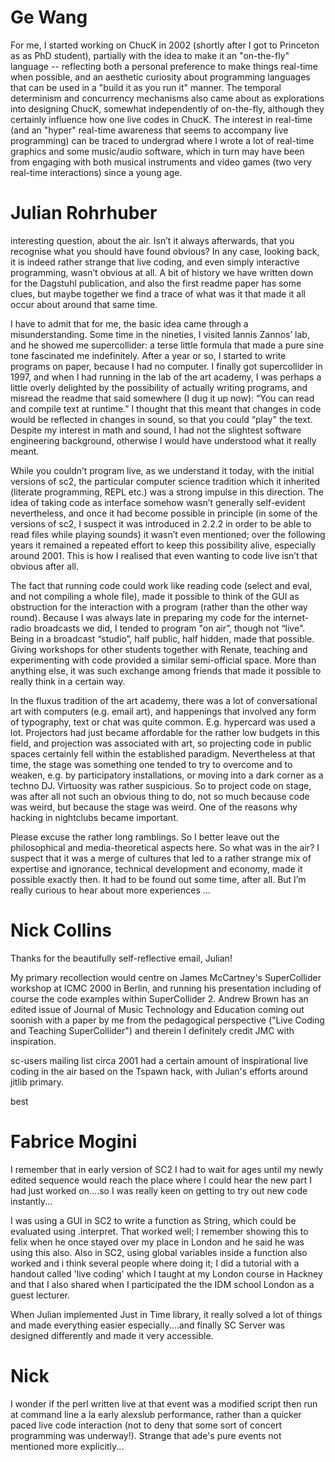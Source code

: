 

# Ge Wang

For me, I started working on ChucK in 2002 (shortly after I got to Princeton as as PhD student), partially with the idea to make it an "on-the-fly" language -- reflecting both a personal preference to make things real-time when possible, and an aesthetic curiosity about programming languages that can be used in a "build it as you run it" manner. The temporal determinism and concurrency mechanisms also came about as explorations into designing ChucK, somewhat independently of on-the-fly, although they certainly influence how one live codes in ChucK.  The interest in real-time (and an "hyper" real-time awareness that seems to accompany live programming) can be traced to undergrad where I wrote a lot of real-time graphics and some music/audio software, which in turn may have been from engaging with both musical instruments and video games (two very real-time interactions) since a young age.

# Julian Rohrhuber

interesting question, about the air. Isn’t it always afterwards, that you recognise what you should have found obvious? In any case, looking back, it is indeed rather strange that live coding, and even simply interactive programming, wasn’t obvious at all. A bit of history we have written down for the Dagstuhl publication, and also the first readme paper has some clues, but maybe together we find a trace of what was it that made it all occur about around that same time.

I have to admit that for me, the basic idea came through a misunderstanding. Some time in the nineties, I visited Iannis Zannos’ lab, and he showed me supercollider: a terse little formula that made a pure sine tone fascinated me indefinitely. After a year or so, I started to write programs on paper, because I had no computer. I finally got supercollider in 1997, and when I had running in the lab of the art academy, I was perhaps a little overly delighted by the possibility of actually writing programs, and misread the readme that said somewhere (I dug it up now): “You can read and compile text at runtime.” I thought that this meant that changes in code would be reflected in changes in sound, so that you could “play" the text. Despite my interest in math and sound, I had not the slightest software engineering background, otherwise I would have understood what it really meant.

While you couldn’t program live, as we understand it today, with the initial versions of sc2, the particular computer science tradition which it inherited (literate programming, REPL etc.) was a strong impulse in this direction. The idea of taking code as interface somehow wasn’t generally self-evident nevertheless, and once it had become possible in principle (in some of the versions of sc2, I suspect it was introduced in 2.2.2 in order to be able to read files while playing sounds) it wasn’t even mentioned; over the following years it remained a repeated effort to keep this possibility alive, especially around 2001. This is how I realised that even wanting to code live isn’t that obvious after all.

The fact that running code could work like reading code (select and eval, and not compiling a whole file), made it possible to think of the GUI as obstruction for the interaction with a program (rather than the other way round). Because I was always late in preparing my code for the internet-radio broadcasts we did, I tended to program "on air”, though not “live". Being in a broadcast “studio”, half public, half hidden, made that possible. Giving workshops for other students together with Renate, teaching and experimenting with code provided a similar semi-official space. More than anything else, it was such exchange among friends that made it possible to really think in a certain way.

In the fluxus tradition of the art academy, there was a lot of conversational art with computers (e.g. email art), and happenings that involved any form of typography, text or chat was quite common. E.g. hypercard was used a lot. Projectors had just became affordable for the rather low budgets in this field, and projection was associated with art, so projecting code in public spaces certainly fell within the established paradigm. Nevertheless at that time, the stage was something one tended to try to overcome and to weaken, e.g. by participatory installations, or moving into a dark corner as a techno DJ. Virtuosity was rather suspicious. So to project code on stage, was after all not such an obvious thing to do, not so much because code was weird, but because the stage was weird. One of the reasons why hacking in nightclubs became important.

Please excuse the rather long ramblings. So I better leave out the philosophical and media-theoretical aspects here. So what was in the air? I suspect that it was a merge of cultures that led to a rather strange mix of expertise and ignorance, technical development and economy, made it possible exactly then. It had to be found out some time, after all. But I’m really curious to hear about more experiences ...

# Nick Collins

Thanks for the beautifully self-reflective email, Julian!

My primary recollection would centre on James McCartney's SuperCollider workshop at ICMC 2000 in Berlin, and running his presentation including of course the code examples within SuperCollider 2. Andrew Brown has an edited issue of Journal of Music Technology and Education coming out soonish with a paper by me from the pedagogical perspective ("Live Coding and Teaching SuperCollider") and therein I definitely credit JMC with inspiration.

sc-users mailing list circa 2001 had a certain amount of inspirational live coding in the air based on the Tspawn hack, with Julian's efforts around jitlib primary.

best

# Fabrice Mogini

I remember that in early version of SC2 I had to wait for ages until my newly edited sequence would reach the place where I could hear the new part I had just worked on....so I was really keen on getting to try out new code instantly...

I was using a GUI in SC2 to write a function as String, which could be evaluated using .interpret. That worked well; I remember showing this to felix when he once stayed over my place in London and he said he was using this also. Also in SC2, using global variables inside a function also worked and i think several people where doing it; I did a tutorial with a handout called 'live coding' which I taught at my London course in Hackney and that I also shared when I participated the the IDM school London as a guest lecturer. 

When Julian implemented Just in Time library, it really solved a lot of things and made everything easier especially....and finally SC Server was designed differently and made it very accessible.

# Nick

I wonder if the perl written live at that event was a modified script then run at command line a la early alexslub performance, rather than a quicker paced live code interaction (not to deny that some sort of concert programming was underway!). Strange that ade's pure events not mentioned more explicitly...

